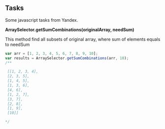 Tasks
----------

Some javascript tasks from Yandex.

**ArraySelector.getSumCombinations(originalArray, needSum)**

This method find all subsets of original array, where sum of elements equals to needSum
```js
var arr = [1, 2, 3, 4, 5, 6, 7, 8, 9, 10];
var results = ArraySelector.getSumCombinations(arr, 10);
/**

 [[1, 2, 3, 4],
 [2, 3, 5],
 [1, 4, 5],
 [1, 3, 6],
 [4, 6],
 [1, 2, 7],
 [3, 7],
 [2, 8],
 [1, 9],
 [10]]

*/

```